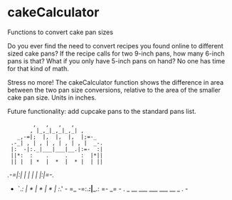 # cakeCalculator
Functions to convert cake pan sizes

Do you ever find the need to convert recipes you found online to different sized cake pans? If the recipe calls for two 9-inch pans, how
many 6-inch pans is that? What if you only have 5-inch pans on hand? No one has time for that kind of math.

Stress no more! The cakeCalculator function shows the difference in area between the two pan size conversions, relative to the area of the smaller
cake pan size. Units in inches.

Future functionality: add cupcake pans to the standard pans list.


            ,   ,   ,   ,             
           , |_,_|_,_|_,_| ,           
       _,-=|;  |,  |,  |,  |;=-_       
     .-_| , | , | , | , | , |  _-.     
     |:  -|:._|___|___|__.|:=-  :|     
     ||*:  :    .     .    :  |*||     
     || |  | *  |  *  |  * |  | ||     
 _.-=|:*|  |    |     |    |  |*:|=-._ 
-    `._:  | *  |  *  |  * |  :_.'    -
 =_      -=:.___:_____|___.: =-     _= 
    - . _ __ ___  ___  ___ __ _ . -    

